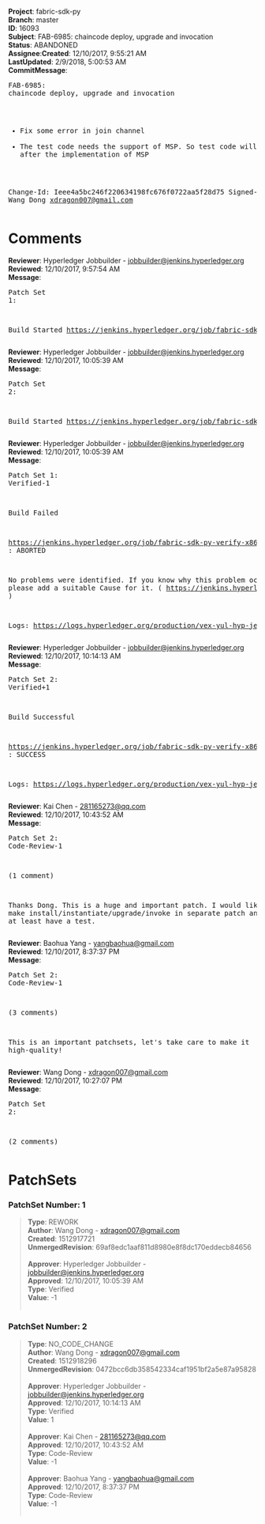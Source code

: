 <strong>Project</strong>: fabric-sdk-py</br><strong>Branch</strong>: master<br><strong>ID</strong>: 16093<br><strong>Subject</strong>: FAB-6985: chaincode deploy, upgrade and invocation<br><strong>Status</strong>: ABANDONED<br><strong>Assignee</strong>:<strong>Created</strong>: 12/10/2017, 9:55:21 AM<br><strong>LastUpdated</strong>: 2/9/2018, 5:00:53 AM<br><strong>CommitMessage</strong>:<br><pre>FAB-6985: chaincode deploy, upgrade and invocation

* Fix some error in join channel
* The test code needs the support of MSP. So test code
  will be added after the implementation of MSP

Change-Id: Ieee4a5bc246f220634198fc676f0722aa5f28d75
Signed-off-by: Wang Dong <xdragon007@gmail.com>
</pre><h1>Comments</h1><strong>Reviewer</strong>: Hyperledger Jobbuilder - jobbuilder@jenkins.hyperledger.org<br><strong>Reviewed</strong>: 12/10/2017, 9:57:54 AM<br><strong>Message</strong>: <pre>Patch Set 1:

Build Started https://jenkins.hyperledger.org/job/fabric-sdk-py-verify-x86_64/291/</pre><strong>Reviewer</strong>: Hyperledger Jobbuilder - jobbuilder@jenkins.hyperledger.org<br><strong>Reviewed</strong>: 12/10/2017, 10:05:39 AM<br><strong>Message</strong>: <pre>Patch Set 2:

Build Started https://jenkins.hyperledger.org/job/fabric-sdk-py-verify-x86_64/292/</pre><strong>Reviewer</strong>: Hyperledger Jobbuilder - jobbuilder@jenkins.hyperledger.org<br><strong>Reviewed</strong>: 12/10/2017, 10:05:39 AM<br><strong>Message</strong>: <pre>Patch Set 1: Verified-1

Build Failed 

https://jenkins.hyperledger.org/job/fabric-sdk-py-verify-x86_64/291/ : ABORTED

No problems were identified. If you know why this problem occurred, please add a suitable Cause for it. ( https://jenkins.hyperledger.org/job/fabric-sdk-py-verify-x86_64/291/ )

Logs: https://logs.hyperledger.org/production/vex-yul-hyp-jenkins-3/fabric-sdk-py-verify-x86_64/291</pre><strong>Reviewer</strong>: Hyperledger Jobbuilder - jobbuilder@jenkins.hyperledger.org<br><strong>Reviewed</strong>: 12/10/2017, 10:14:13 AM<br><strong>Message</strong>: <pre>Patch Set 2: Verified+1

Build Successful 

https://jenkins.hyperledger.org/job/fabric-sdk-py-verify-x86_64/292/ : SUCCESS

Logs: https://logs.hyperledger.org/production/vex-yul-hyp-jenkins-3/fabric-sdk-py-verify-x86_64/292</pre><strong>Reviewer</strong>: Kai Chen - 281165273@qq.com<br><strong>Reviewed</strong>: 12/10/2017, 10:43:52 AM<br><strong>Message</strong>: <pre>Patch Set 2: Code-Review-1

(1 comment)

Thanks Dong. This is a huge and important patch. I would like suggest make install/instantiate/upgrade/invoke in separate patch and each must at least have a test.</pre><strong>Reviewer</strong>: Baohua Yang - yangbaohua@gmail.com<br><strong>Reviewed</strong>: 12/10/2017, 8:37:37 PM<br><strong>Message</strong>: <pre>Patch Set 2: Code-Review-1

(3 comments)

This is an important patchsets, let's take care to make it high-quality!</pre><strong>Reviewer</strong>: Wang Dong - xdragon007@gmail.com<br><strong>Reviewed</strong>: 12/10/2017, 10:27:07 PM<br><strong>Message</strong>: <pre>Patch Set 2:

(2 comments)</pre><h1>PatchSets</h1><h3>PatchSet Number: 1</h3><blockquote><strong>Type</strong>: REWORK<br><strong>Author</strong>: Wang Dong - xdragon007@gmail.com<br><strong>Created</strong>: 1512917721<br><strong>UnmergedRevision</strong>: 69af8edc1aaf811d8980e8f8dc170eddecb84656<br><br><strong>Approver</strong>: Hyperledger Jobbuilder - jobbuilder@jenkins.hyperledger.org<br><strong>Approved</strong>: 12/10/2017, 10:05:39 AM<br><strong>Type</strong>: Verified<br><strong>Value</strong>: -1<br><br></blockquote><h3>PatchSet Number: 2</h3><blockquote><strong>Type</strong>: NO_CODE_CHANGE<br><strong>Author</strong>: Wang Dong - xdragon007@gmail.com<br><strong>Created</strong>: 1512918296<br><strong>UnmergedRevision</strong>: 0472bcc6db358542334caf1951bf2a5e87a95828<br><br><strong>Approver</strong>: Hyperledger Jobbuilder - jobbuilder@jenkins.hyperledger.org<br><strong>Approved</strong>: 12/10/2017, 10:14:13 AM<br><strong>Type</strong>: Verified<br><strong>Value</strong>: 1<br><br><strong>Approver</strong>: Kai Chen - 281165273@qq.com<br><strong>Approved</strong>: 12/10/2017, 10:43:52 AM<br><strong>Type</strong>: Code-Review<br><strong>Value</strong>: -1<br><br><strong>Approver</strong>: Baohua Yang - yangbaohua@gmail.com<br><strong>Approved</strong>: 12/10/2017, 8:37:37 PM<br><strong>Type</strong>: Code-Review<br><strong>Value</strong>: -1<br><br></blockquote>
